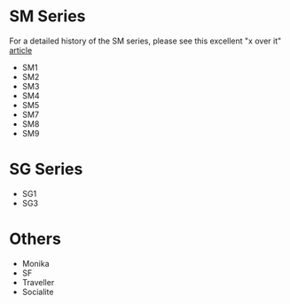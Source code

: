 <!-- TITLE: Olympia -->
<!-- SUBTITLE: Olympia and its models -->

# SM Series
For a detailed history of the SM series, please see this excellent "x over it" [article](http://xoverit.blogspot.com/2015/02/olympia-sm-series-part-1-1948-1964.html)

* SM1
* SM2
* SM3
* SM4
* SM5
* SM7
* SM8
* SM9

# SG Series
* SG1
* SG3
# Others
* Monika
* SF
* Traveller
* Socialite 